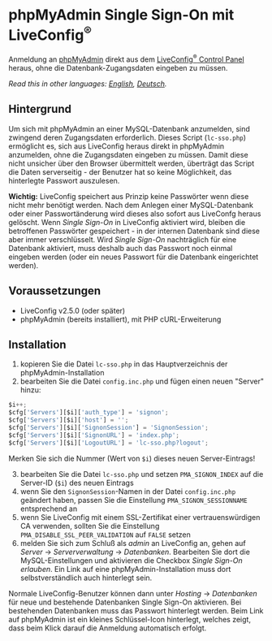 # phpMyAdmin Single Sign-On mit LiveConfig<sup>®</sup>
Anmeldung an [phpMyAdmin](https://www.phpmyadmin.net) direkt aus dem [LiveConfig<sup>®</sup> Control Panel](https://www.liveconfig.com) heraus, ohne die Datenbank-Zugangsdaten eingeben zu müssen.

*Read this in other languages: [English](README.md), [Deutsch](README.de.md).*

## Hintergrund
Um sich mit phpMyAdmin an einer MySQL-Datenbank anzumelden, sind zwingend deren Zugangsdaten erforderlich. Dieses Script (`lc-sso.php`) ermöglicht es, sich aus LiveConfig heraus direkt in phpMyAdmin anzumelden, ohne die Zugangsdaten eingeben zu müssen. Damit diese nicht unsicher über den Browser übermittelt werden, überträgt das Script die Daten serverseitig - der Benutzer hat so keine Möglichkeit, das hinterlegte Passwort auszulesen.

**Wichtig:** LiveConfig speichert aus Prinzip keine Passwörter wenn diese nicht mehr benötigt werden. Nach dem Anlegen einer MySQL-Datenbank oder einer Passwortänderung wird dieses also sofort aus LiveConfg heraus gelöscht. Wenn *Single Sign-On* in LiveConfig aktiviert wird, bleiben die betroffenen Passwörter gespeichert - in der internen Datenbank sind diese aber immer verschlüsselt. Wird *Single Sign-On* nachträglich für eine Datenbank aktiviert, muss deshalb auch das Passwort noch einmal eingeben werden (oder ein neues Passwort für die Datenbank eingerichtet werden).

## Voraussetzungen
* LiveConfig v2.5.0 (oder später)
* phpMyAdmin (bereits installiert), mit PHP cURL-Erweiterung

## Installation
1. kopieren Sie die Datei `lc-sso.php` in das Hauptverzeichnis der phpMyAdmin-Installation
2. bearbeiten Sie die Datei `config.inc.php` und fügen einen neuen "Server" hinzu:

```javascript
$i++;
$cfg['Servers'][$i]['auth_type'] = 'signon';
$cfg['Servers'][$i]['host'] = '';
$cfg['Servers'][$i]['SignonSession'] = 'SignonSession';
$cfg['Servers'][$i]['SignonURL'] = 'index.php';
$cfg['Servers'][$i]['LogoutURL'] = 'lc-sso.php?logout';
```

   Merken Sie sich die Nummer (Wert von `$i`) dieses neuen Server-Eintrags!

3. bearbeiten Sie die Datei `lc-sso.php` und setzen `PMA_SIGNON_INDEX` auf die Server-ID (`$i`) des neuen Eintrags
4. wenn Sie den `SignonSession`-Namen in der Datei `config.inc.php` geändert haben, passen Sie die Einstellung `PMA_SIGNON_SESSIONNAME` entsprechend an
5. wenn Sie LiveConfig mit einem SSL-Zertifikat einer vertrauenswürdigen CA verwenden, sollten Sie die Einstellung `PMA_DISABLE_SSL_PEER_VALIDATION` auf `FALSE` setzen
6. melden Sie sich zum Schluß als *admin* an LiveConfig an, gehen auf *Server* -> *Serververwaltung* -> *Datenbanken*. Bearbeiten Sie dort die MySQL-Einstellungen und aktivieren die Checkbox *Single Sign-On erlauben*. Ein Link auf eine phpMyAdmin-Installation muss dort selbstverständlich auch hinterlegt sein.

Normale LiveConfig-Benutzer können dann unter *Hosting* -> *Datenbanken* für neue und bestehende Datenbanken Single Sign-On aktivieren. Bei bestehenden Datenbanken muss das Passwort hinterlegt werden.
Beim Link auf phpMyAdmin ist ein kleines Schlüssel-Icon hinterlegt, welches zeigt, dass beim Klick darauf die Anmeldung automatisch erfolgt.
